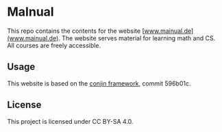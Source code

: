 # MaInual

This repo contains the contents for the website [www.mainual.de](www.mainual.de). The website serves material for learning math and CS. All courses are freely accessible.


## Usage

This website is based on the [conjin framework](https://github.com/lucques/conjin/), commit 596b01c.


## License
This project is licensed under CC BY-SA 4.0.
